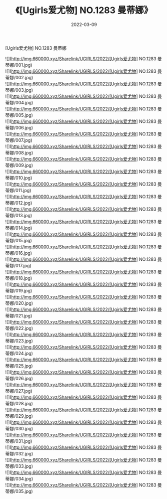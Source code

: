 ﻿---
layout: post
title:  《[Ugirls爱尤物] NO.1283 曼蒂娜》
date:   2022-03-09
img: http://img.660000.xyz/Sharelink/UGIRLS/2022/[Ugirls爱尤物] NO.1283 曼蒂娜/000.jpg
categories: [美女, 清纯, 唯美]
---

[Ugirls爱尤物] NO.1283 曼蒂娜

 ![](http://img.660000.xyz/Sharelink/UGIRLS/2022/[Ugirls爱尤物] NO.1283 曼蒂娜/001.jpg) <br>![](http://img.660000.xyz/Sharelink/UGIRLS/2022/[Ugirls爱尤物] NO.1283 曼蒂娜/002.jpg) <br>![](http://img.660000.xyz/Sharelink/UGIRLS/2022/[Ugirls爱尤物] NO.1283 曼蒂娜/003.jpg) <br>![](http://img.660000.xyz/Sharelink/UGIRLS/2022/[Ugirls爱尤物] NO.1283 曼蒂娜/004.jpg) <br>![](http://img.660000.xyz/Sharelink/UGIRLS/2022/[Ugirls爱尤物] NO.1283 曼蒂娜/005.jpg) <br>![](http://img.660000.xyz/Sharelink/UGIRLS/2022/[Ugirls爱尤物] NO.1283 曼蒂娜/006.jpg) <br>![](http://img.660000.xyz/Sharelink/UGIRLS/2022/[Ugirls爱尤物] NO.1283 曼蒂娜/007.jpg) <br>![](http://img.660000.xyz/Sharelink/UGIRLS/2022/[Ugirls爱尤物] NO.1283 曼蒂娜/008.jpg) <br>![](http://img.660000.xyz/Sharelink/UGIRLS/2022/[Ugirls爱尤物] NO.1283 曼蒂娜/009.jpg) <br>![](http://img.660000.xyz/Sharelink/UGIRLS/2022/[Ugirls爱尤物] NO.1283 曼蒂娜/010.jpg) <br>![](http://img.660000.xyz/Sharelink/UGIRLS/2022/[Ugirls爱尤物] NO.1283 曼蒂娜/011.jpg) <br>![](http://img.660000.xyz/Sharelink/UGIRLS/2022/[Ugirls爱尤物] NO.1283 曼蒂娜/012.jpg) <br>![](http://img.660000.xyz/Sharelink/UGIRLS/2022/[Ugirls爱尤物] NO.1283 曼蒂娜/013.jpg) <br>![](http://img.660000.xyz/Sharelink/UGIRLS/2022/[Ugirls爱尤物] NO.1283 曼蒂娜/014.jpg) <br>![](http://img.660000.xyz/Sharelink/UGIRLS/2022/[Ugirls爱尤物] NO.1283 曼蒂娜/015.jpg) <br>![](http://img.660000.xyz/Sharelink/UGIRLS/2022/[Ugirls爱尤物] NO.1283 曼蒂娜/016.jpg) <br>![](http://img.660000.xyz/Sharelink/UGIRLS/2022/[Ugirls爱尤物] NO.1283 曼蒂娜/017.jpg) <br>![](http://img.660000.xyz/Sharelink/UGIRLS/2022/[Ugirls爱尤物] NO.1283 曼蒂娜/018.jpg) <br>![](http://img.660000.xyz/Sharelink/UGIRLS/2022/[Ugirls爱尤物] NO.1283 曼蒂娜/019.jpg) <br>![](http://img.660000.xyz/Sharelink/UGIRLS/2022/[Ugirls爱尤物] NO.1283 曼蒂娜/020.jpg) <br>![](http://img.660000.xyz/Sharelink/UGIRLS/2022/[Ugirls爱尤物] NO.1283 曼蒂娜/021.jpg) <br>![](http://img.660000.xyz/Sharelink/UGIRLS/2022/[Ugirls爱尤物] NO.1283 曼蒂娜/022.jpg) <br>![](http://img.660000.xyz/Sharelink/UGIRLS/2022/[Ugirls爱尤物] NO.1283 曼蒂娜/023.jpg) <br>![](http://img.660000.xyz/Sharelink/UGIRLS/2022/[Ugirls爱尤物] NO.1283 曼蒂娜/024.jpg) <br>![](http://img.660000.xyz/Sharelink/UGIRLS/2022/[Ugirls爱尤物] NO.1283 曼蒂娜/025.jpg) <br>![](http://img.660000.xyz/Sharelink/UGIRLS/2022/[Ugirls爱尤物] NO.1283 曼蒂娜/026.jpg) <br>![](http://img.660000.xyz/Sharelink/UGIRLS/2022/[Ugirls爱尤物] NO.1283 曼蒂娜/027.jpg) <br>![](http://img.660000.xyz/Sharelink/UGIRLS/2022/[Ugirls爱尤物] NO.1283 曼蒂娜/028.jpg) <br>![](http://img.660000.xyz/Sharelink/UGIRLS/2022/[Ugirls爱尤物] NO.1283 曼蒂娜/029.jpg) <br>![](http://img.660000.xyz/Sharelink/UGIRLS/2022/[Ugirls爱尤物] NO.1283 曼蒂娜/030.jpg) <br>![](http://img.660000.xyz/Sharelink/UGIRLS/2022/[Ugirls爱尤物] NO.1283 曼蒂娜/031.jpg) <br>![](http://img.660000.xyz/Sharelink/UGIRLS/2022/[Ugirls爱尤物] NO.1283 曼蒂娜/032.jpg) <br>![](http://img.660000.xyz/Sharelink/UGIRLS/2022/[Ugirls爱尤物] NO.1283 曼蒂娜/033.jpg) <br>![](http://img.660000.xyz/Sharelink/UGIRLS/2022/[Ugirls爱尤物] NO.1283 曼蒂娜/034.jpg) <br>![](http://img.660000.xyz/Sharelink/UGIRLS/2022/[Ugirls爱尤物] NO.1283 曼蒂娜/035.jpg) <br>